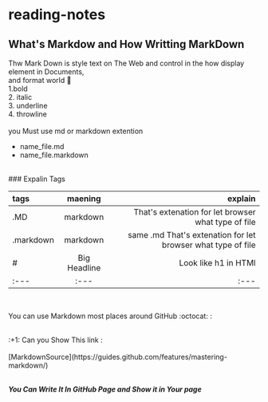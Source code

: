 # reading-notes
## What's Markdow and How Writting MarkDown 
Thw Mark Down is style text on The Web and control in the how display element in Documents,<br>
and format world :syringe: <br>
1.bold<br>
2. italic<br>
3. underline<br>
4.   throwline<br>
<br>
you Must use md or markdown extention
* name_file.md
* name_file.markdown

<br>
### Expalin Tags 

| tags        | maening     |  explain      |
| :---        |    :----:   |          ---: |
| .MD          | markdown    | That's extenation for let browser what type of file   |
| .markdown   | markdown        | same .md That's extenation for let browser what type of file  |
|#            |Big Headline   |Look like h1 in HTMl|
|:---|:---|:---|
<br>



You can use Markdown most places around GitHub :octocat: 
:<br>

<br>
:+1: Can you Show This link :<br>
<br>
[MarkdownSource](https://guides.github.com/features/mastering-markdown/) <br><br>

***You Can Write It In GitHub Page and Show it in Your page***
